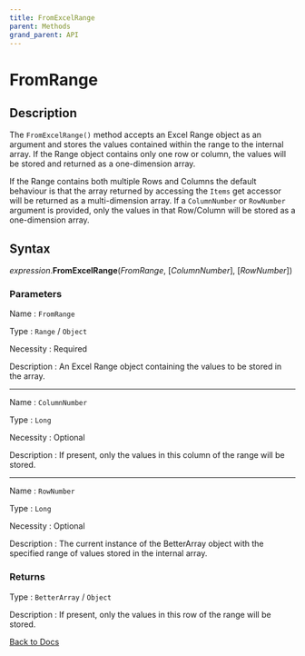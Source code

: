 ```yaml
---
title: FromExcelRange
parent: Methods
grand_parent: API
---
```


# FromRange

## Description

The `FromExcelRange()` method accepts an Excel Range object as an argument and stores the values contained within the range to the internal array. If the Range object contains only one row or column, the values will be stored and returned as a one-dimension array. 

If the Range contains both multiple Rows and Columns the default behaviour is that the array returned by accessing the `Items` get accessor will be returned as a multi-dimension array. If a `ColumnNumber` or `RowNumber` argument is provided, only the values in that Row/Column will be stored as a one-dimension array.


## Syntax

*expression*.**FromExcelRange**(*FromRange*, [*ColumnNumber*], [*RowNumber*])

### Parameters

Name 
: `FromRange`

Type
: `Range` / `Object`

Necessity
: Required

Description
: An Excel Range object containing the values to be stored in the array.

---

Name 
: `ColumnNumber`

Type
: `Long`

Necessity
: Optional

Description
: If present, only the values in this column of the range will be stored.

---

Name 
: `RowNumber`

Type
: `Long`

Necessity
: Optional

Description
: The current instance of the BetterArray object with the specified range of values stored in the internal array.

### Returns

Type
: `BetterArray` / `Object`

Description
: If present, only the values in this row of the range will be stored.


[Back to Docs](https://senipah.github.io/VBA-Better-Array/)





